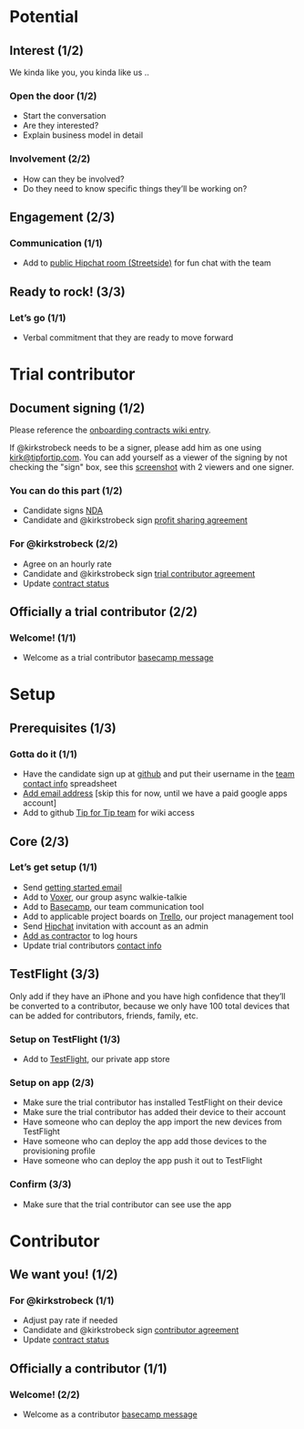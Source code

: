 # Potential

## Interest (1/2)

We kinda like you, you kinda like us .. 

### Open the door (1/2)

- Start the conversation
- Are they interested?
- Explain business model in detail

### Involvement (2/2)

- How can they be involved?
- Do they need to know specific things they’ll be working on?

## Engagement (2/3)

### Communication (1/1)

- Add to [public Hipchat room (Streetside)](http://www.hipchat.com/gxrw79n6h) for fun chat with the team

## Ready to rock! (3/3)

### Let’s go (1/1)

- Verbal commitment that they are ready to move forward


# Trial contributor

## Document signing (1/2)

Please reference the [onboarding contracts wiki entry](https://github.com/tipfortip/wiki/wiki/Contributors-OnBoardingContracts).

If @kirkstrobeck needs to be a signer, please add him as one using kirk@tipfortip.com. You can add yourself as a viewer of the signing by not checking the "sign" box, see this [screenshot](http://cl.ly/WyZk) with 2 viewers and one signer.

### You can do this part (1/2)

- Candidate signs [NDA](https://www.docracy.com/0z260llw53j/tip-for-tip-nda)
- Candidate and @kirkstrobeck sign [profit sharing agreement](https://www.docracy.com/0vvqsrdijpk/tip-for-tip-profit-sharing-agreement)

### For @kirkstrobeck (2/2)

- Agree on an hourly rate
- Candidate and @kirkstrobeck sign [trial contributor agreement](https://www.docracy.com/2i5qjikgew/tip-for-tip-trial-contributor-agreement)
- Update [contract status](https://docs.google.com/spreadsheets/d/1wAkidCmYYhydrx07FF4vXLeiGy2QjLlcQbzBljK1B3w/edit?usp=sharing)

## Officially a trial contributor (2/2)

### Welcome! (1/1)

- Welcome as a trial contributor [basecamp message](https://basecamp.com/2655573/projects/6087039/messages/new)


# Setup

## Prerequisites (1/3)

### Gotta do it (1/1)

- Have the candidate sign up at [github](https://github.com/) and put their username in the [team contact info](https://docs.google.com/spreadsheets/d/1XfehpfJqaNgcXBPhuVkqxxekpbfFtFoqZ2RYCKBoH_E/edit?usp=sharing) spreadsheet
- [Add email address](https://admin.google.com/tipfortip.com/AdminHome#UserList:org=136gmyv1sj8uux) [skip this for now, until we have a paid google apps account]
- Add to github [Tip for Tip team](https://github.com/orgs/tipfortip/teams) for wiki access

## Core (2/3)

### Let’s get setup (1/1)

- Send [getting started email](https://github.com/tipfortip/wiki/wiki/Contributors%20AccountCreationEmail)
- Add to [Voxer](http://r.yoz.io/fH.c.m), our group async walkie-talkie
- Add to [Basecamp](https://basecamp.com/2655573/people/new), our team communication tool
- Add to applicable project boards on [Trello](https://trello.com/tipfortip/members), our project management tool
- Send [Hipchat](https://tipfortip.hipchat.com/admin/users) invitation with account as an admin
- [Add as contractor](https://tipfortip.freshbooks.com/inviteContractor) to log hours
- Update trial contributors [contact info](https://docs.google.com/a/tipfortip.com/spreadsheets/d/1XfehpfJqaNgcXBPhuVkqxxekpbfFtFoqZ2RYCKBoH_E/edit#gid=0)

## TestFlight (3/3)

Only add if they have an iPhone and you have high confidence that they’ll be converted to a contributor, because we only have 100 total devices that can be added for contributors, friends, family, etc.

### Setup on TestFlight (1/3)

- Add to [TestFlight](https://testflightapp.com/dashboard/team/members/add/), our private app store

### Setup on app (2/3)

- Make sure the trial contributor has installed TestFlight on their device
- Make sure the trial contributor has added their device to their account
- Have someone who can deploy the app import the new devices from TestFlight
- Have someone who can deploy the app add those devices to the provisioning profile
- Have someone who can deploy the app push it out to TestFlight

### Confirm (3/3)

- Make sure that the trial contributor can see use the app


# Contributor

## We want you! (1/2)

### For @kirkstrobeck (1/1)

- Adjust pay rate if needed
- Candidate and @kirkstrobeck sign [contributor agreement](https://www.docracy.com/0t9kzft9oo1/ssim-contributor-agreement)
- Update [contract status](https://docs.google.com/spreadsheets/d/1wAkidCmYYhydrx07FF4vXLeiGy2QjLlcQbzBljK1B3w/edit?usp=sharing)

## Officially a contributor (1/1)

### Welcome! (2/2)

- Welcome as a contributor [basecamp message](https://basecamp.com/2655573/projects/6087039/messages/new)

